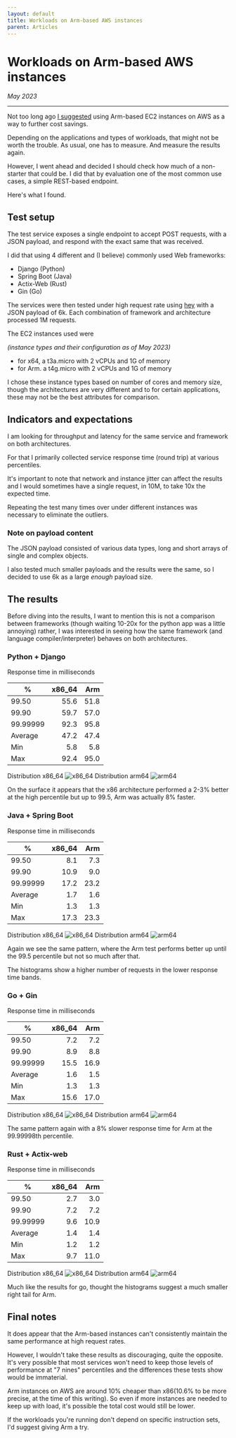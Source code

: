 ```yaml
---
layout: default
title: Workloads on Arm-based AWS instances
parent: Articles
---
```


# Workloads on Arm-based AWS instances

_May 2023_

---

Not too long ago [I suggested](https://bignacio.github.io/soc/docs/articles/public-cloud-usage/#can-i-do-anything-to-reduce-my-already-slim-cloud-costs) using Arm-based EC2 instances on AWS as a way to further cost savings.

Depending on the applications and types of workloads, that might not be worth the trouble. As usual, one has to measure. And measure the results again.

However, I went ahead and decided I should check how much of a non-starter that could be. I did that by evaluation one of the most common use cases, a simple REST-based endpoint.

Here's what I found.


## Test setup

The test service exposes a single endpoint to accept POST requests, with a JSON payload, and respond with the exact same that was received.

I did that using 4 different and (I believe) commonly used Web frameworks:

* Django (Python)
* Spring Boot (Java)
* Actix-Web (Rust)
* Gin (Go)

The services were then tested under high request rate using [hey](https://github.com/rakyll/hey) with a JSON payload of 6k.
Each combination of framework and architecture processed 1M requests.

The EC2 instances used were

_(instance types and their configuration as of May 2023)_

* for x64, a t3a.micro with 2 vCPUs and 1G of memory
* for Arm. a t4g.micro with 2 vCPUs and 1G of memory

I chose these instance types based on number of cores and memory size, though the architectures are very different and to for certain applications, these may not be the best attributes for comparison.

## Indicators and expectations

I am looking for throughput and latency for the same service and framework on both architectures.

For that I primarily collected service response time (round trip) at various percentiles.

It's important to note that network and instance jitter can affect the results and I would sometimes have a single request, in 10M, to take 10x the expected time.

Repeating the test many times over under different instances was necessary to eliminate the outliers.

### Note on payload content

The JSON payload consisted of various data types, long and short arrays of single and complex objects.

I also tested much smaller payloads and the results were the same, so I decided to use 6k as a large _enough_ payload size.

## The results

Before diving into the results, I want to mention this is not a comparison between frameworks (though waiting 10-20x for the python app was a little annoying) rather, I was interested in seeing how the same framework (and language compiler/interpreter) behaves on both architectures.

### Python + Django

Response time in milliseconds

|%|x86_64|Arm|
|-|------:|---:|
|99.50|55.6|51.8|
|99.90|59.7|57.0|
|99.99999|92.3|95.8|
|Average|47.2|47.4|
|Min|5.8|5.8|
|Max|92.4|95.0|

Distribution x86_64
![x86_64](assets/python-x86.png "x86_64")
Distribution arm64
![arm64](assets/python-arm.png "arm64")

On the surface it appears that the x86 architecture performed a 2-3% better at the high percentile but up to 99.5, Arm was actually 8% faster.

### Java + Spring Boot

Response time in milliseconds

|%|x86_64|Arm|
|-|------:|---:|
|99.50|8.1|7.3|
|99.90|10.9|9.0|
|99.99999|17.2|23.2|
|Average|1.7|1.6|
|Min|1.3|1.3|
|Max|17.3|23.3|

Distribution x86_64
![x86_64](assets/java-x86.png "x86_64")
Distribution arm64
![arm64](assets/java-arm.png "arm64")

Again we see the same pattern, where the Arm test performs better up until the 99.5 percentile but not so much after that.

The histograms show a higher number of requests in the lower response time bands.

### Go + Gin

Response time in milliseconds

|%|x86_64|Arm|
|-|------:|---:|
|99.50|7.2|7.2|
|99.90|8.9|8.8|
|99.99999|15.5|16.9|
|Average|1.6|1.5|
|Min|1.3|1.3|
|Max|15.6|17.0|

Distribution x86_64
![x86_64](assets/go-x86.png "x86_64")
Distribution arm64
![arm64](assets/go-arm.png "arm64")

The same pattern again with a 8% slower response time for Arm at the 99.99998th percentile.


### Rust + Actix-web

Response time in milliseconds

|%|x86_64|Arm|
|-|------:|---:|
|99.50|2.7|3.0|
|99.90|7.2|7.2|
|99.99999|9.6|10.9|
|Average|1.4|1.4|
|Min|1.2|1.2|
|Max|9.7|11.0|


Distribution x86_64
![x86_64](assets/rust-x86.png "x86_64")
Distribution arm64
![arm64](assets/rust-arm.png "arm64")

Much like the results for go, thought the histograms suggest a much smaller right tail for Arm.


## Final notes

It does appear that the Arm-based instances can't consistently maintain the same performance at high request rates.

However, I wouldn't take these results as discouraging, quite the opposite. It's very possible that most services won't need to keep those levels of performance at "7 nines" percentiles and the differences these tests show would be immaterial.

Arm instances on AWS are around 10% cheaper than x86(10.6% to be more precise, at the time of this writing). So even if more instances are needed to keep up with load, it's possible the total cost would still be lower.

If the workloads you're running don't depend on specific instruction sets, I'd suggest giving Arm a try.
